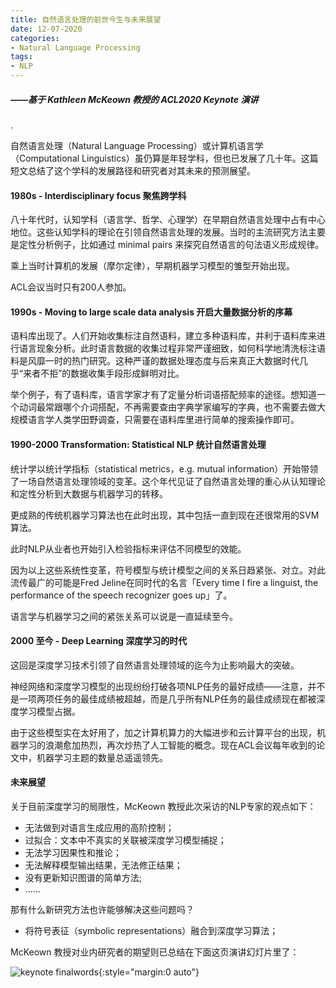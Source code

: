 ```yaml
---
title: 自然语言处理的前世今生与未来展望
date: 12-07-2020
categories:
- Natural Language Processing
tags:
- NLP
---
```


##### ——基于 Kathleen McKeown 教授的 ACL2020 Keynote 演讲

.

自然语言处理（Natural Language Processing）或计算机语言学（Computational Linguistics）虽仍算是年轻学科，但也已发展了几十年。这篇短文总结了这个学科的发展路径和研究者对其未来的预测展望。



#### 1980s - Interdisciplinary focus 聚焦跨学科

八十年代时，认知学科（语言学、哲学、心理学）在早期自然语言处理中占有中心地位。这些认知学科的理论在引领自然语言处理的发展。当时的主流研究方法主要是定性分析例子，比如通过 minimal pairs 来探究自然语言的句法语义形成规律。

乘上当时计算机的发展（摩尔定律），早期机器学习模型的雏型开始出现。

ACL会议当时只有200人参加。



#### 1990s - Moving to large scale data analysis 开启大量数据分析的序幕

语料库出现了。人们开始收集标注自然语料，建立多种语料库，并利于语料库来进行语言现象分析。此时语言数据的收集过程非常严谨细致，如何科学地清洗标注语料是风靡一时的热门研究。这种严谨的数据处理态度与后来真正大数据时代几乎“来者不拒”的数据收集手段形成鲜明对比。

举个例子，有了语料库，语言学家才有了定量分析词语搭配频率的途径。想知道一个动词最常跟哪个介词搭配，不再需要查由字典学家编写的字典，也不需要去做大规模语言学人类学田野调查，只需要在语料库里进行简单的搜索操作即可。



#### 1990-2000 Transformation: Statistical NLP 统计自然语言处理

统计学以统计学指标（statistical metrics，e.g. mutual information）开始带领了一场自然语言处理领域的变革。这个年代见证了自然语言处理的重心从认知理论和定性分析到大数据与机器学习的转移。

更成熟的传统机器学习算法也在此时出现，其中包括一直到现在还很常用的SVM算法。

此时NLP从业者也开始引入检验指标来评估不同模型的效能。

因为以上这些系统性变革，符号模型与统计模型之间的关系日趋紧张、对立。对此流传最广的可能是Fred Jeline在同时代的名言「Every time I fire a linguist, the performance of the speech recognizer goes up」了。

语言学与机器学习之间的紧张关系可以说是一直延续至今。



#### 2000 至今 - Deep Learning 深度学习的时代

这回是深度学习技术引领了自然语言处理领域的迄今为止影响最大的突破。

神经网络和深度学习模型的出现纷纷打破各项NLP任务的最好成绩——注意，并不是一项两项任务的最佳成绩被超越，而是几乎所有NLP任务的最佳成绩现在都被深度学习模型占据。

由于这些模型实在太好用了，加之计算机算力的大幅进步和云计算平台的出现，机器学习的浪潮愈加热烈，再次炒热了人工智能的概念。现在ACL会议每年收到的论文中，机器学习主题的数量总遥遥领先。



#### 未来展望

关于目前深度学习的局限性，McKeown 教授此次采访的NLP专家的观点如下：

* 无法做到对语言生成应用的高阶控制；
* 过拟合：文本中不真实的关联被深度学习模型捕捉；
* 无法学习因果性和推论；
* 无法解释模型输出结果，无法修正结果；
* 没有更新知识图谱的简单方法;
* ……

那有什么新研究方法也许能够解决这些问题吗？

* 将符号表征（symbolic representations）融合到深度学习算法；



McKeown 教授对业内研究者的期望则已总结在下面这页演讲幻灯片里了：

![keynote finalwords](../../../../../assets/images/acl-keynote.png){:style="margin:0 auto"}
